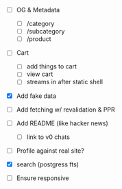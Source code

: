 - [ ] OG & Metadata

  - [ ] /category
  - [ ] /subcategory
  - [ ] /product

- [ ] Cart
  - [ ] add things to cart
  - [ ] view cart
  - [ ] streams in after static shell
- [x] Add fake data
- [ ] Add fetching w/ revalidation & PPR
- [ ] Add README (like hacker news)
  - [ ] link to v0 chats
- [ ] Profile against real site?
- [x] search (postgress fts)
- [ ] Ensure responsive